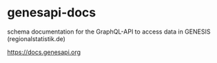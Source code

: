 # genesapi-docs
schema documentation for the GraphQL-API to access data in GENESIS (regionalstatistik.de)

https://docs.genesapi.org
